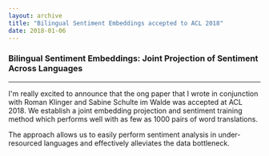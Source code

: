 ```yaml
---
layout: archive
title: "Bilingual Sentiment Embeddings accepted to ACL 2018"
date: 2018-01-06
---
```


### **Bilingual Sentiment Embeddings: Joint Projection of Sentiment Across Languages**
---


I'm really excited to announce that the ong paper that I wrote in conjunction with Roman Klinger
and Sabine Schulte im Walde was accepted at ACL 2018. We establish a joint embedding projection
and sentiment training method which performs well with as few as 1000 pairs of word translations.

The approach allows us to easily perform sentiment analysis in under-resourced languages and effectively
alleviates the data bottleneck.


